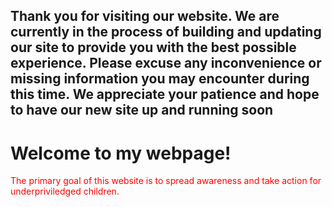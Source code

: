 ## Thank you for visiting our website. We are currently in the process of building and updating our site to provide you with the best possible experience. Please excuse any inconvenience or missing information you may encounter during this time. We appreciate your patience and hope to have our new site up and running soon
<!DOCTYPE html>
<html>
<style>
  .red-text {
  color: red;
  }
</style>
<head>
  <title>K26 MedTech</title>
  <link rel="stylesheet" type="text/css" href="style.css">
</head>
<body>
  <h1>Welcome to my webpage!</h1>
  <p class="red-text">The primary goal of this website is to spread awareness and take action for underpriviledged children.</p>
</body>
</html>
